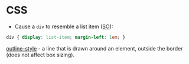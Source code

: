 # CSS

* Cause a `div` to resemble a list item ([SO](https://stackoverflow.com/a/18611299/125246)):

```css
div { display: list-item; margin-left: 1em; }
```

[outline-style](https://developer.mozilla.org/en-US/docs/Web/CSS/outline-style) - a line that is drawn around an element, outside the border (does not affect box sizing).